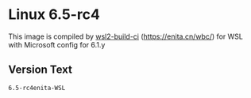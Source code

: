 # Linux 6.5-rc4
This image is compiled by [wsl2-build-ci](https://github.com/lingrottin/wsl2/build-ci) (https://enita.cn/wbc/) for WSL with Microsoft config for 6.1.y

## Version Text
```
6.5-rc4enita-WSL
```
